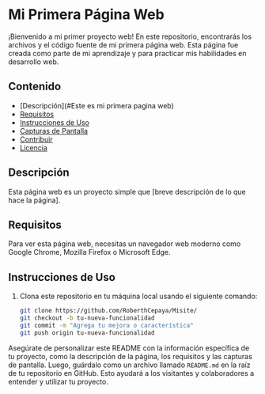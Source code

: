 # Mi Primera Página Web

¡Bienvenido a mi primer proyecto web! En este repositorio, encontrarás los archivos y el código fuente de mi primera página web. Esta página fue creada como parte de mi aprendizaje y para practicar mis habilidades en desarrollo web.

## Contenido

- [Descripción](#Este es mi primera pagina web)
- [Requisitos](#requisitos)
- [Instrucciones de Uso](#instrucciones-de-uso)
- [Capturas de Pantalla](#capturas-de-pantalla)
- [Contribuir](#contribuir)
- [Licencia](#licencia)

## Descripción

Esta página web es un proyecto simple que [breve descripción de lo que hace la página].

## Requisitos

Para ver esta página web, necesitas un navegador web moderno como Google Chrome, Mozilla Firefox o Microsoft Edge.

## Instrucciones de Uso

1. Clona este repositorio en tu máquina local usando el siguiente comando:
   ```bash
   git clone https://github.com/RoberthCepaya/Misite/
   git checkout -b tu-nueva-funcionalidad
   git commit -m "Agrega tu mejora o característica"
   git push origin tu-nueva-funcionalidad
   
Asegúrate de personalizar este README con la información específica de tu proyecto, como la descripción de la página, los requisitos y las capturas de pantalla. Luego, guárdalo como un archivo llamado `README.md` en la raíz de tu repositorio en GitHub. Esto ayudará a los visitantes y colaboradores a entender y utilizar tu proyecto.




